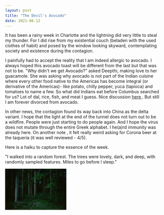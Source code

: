```yaml
---
layout: post
title: "The Devil's Avocado"
date: 2021-06-12
---
```


It has been a rainy week in Charlotte and the lightning did very little to steal my thunder. For I did rise from my existential couch (beladen with the used clothes
of habit) and posed by the window looking skyward, contemplating society and existence during the contagion. 

I painfully had to accept the reality that I am indeed allergic to avocado. I always hoped this avocado toast will be different from the last but that was not to be.
"Why didn't we get Avocado?" asked Deepthi, making love to her guacamole. She was asking why avocado is not part of the Indian cuisine where every other food 
native to the Americas has become integral (or derivative of the Americas)- like potato, chilly pepper, yuca (tapioca) and tomatoes to name a few. So what did Indians eat before Columbus searched
for us? Lot of dal, rice, fish, and meat I guess. Nice discussion <a href='https://www.reddit.com/r/AskHistorians/comments/4rwri1/what_was_indian_food_like_before_contact_with_the/'> 
 here </a>. But still I am forever divorced from avocado. 
 
In other news, the contagion found its way back into China as the delta variant. I hope that the light at the end of the tunnel does not turn out to be a wildfire.
 People were just starting to do people again. And I hope the virus does not mutate through the entire Greek alphabet. I he(a)rd immunity was already here. On another note
, it felt really weird asking for Corona beer at the taqueria (it was well reviewed - 4/5). 

Here is a haiku to capture the essence of the week. 

"I walked into a random forest. 
The trees were lovely, dark, and deep, with randomly sampled features. 
Miles to go before I sleep."


<img src="/images/xxdropping-04-jumbo.jpeg" alt="drawing" width="200"/>

<script
  async
  src="https://utteranc.es/client.js"
  repo="mahadevprakash90/mahadevprakash90.github.io"
  issue-term="title"
  theme="github-light"
  crossorigin="anonymous"
></script>
 
 
 
 
 
